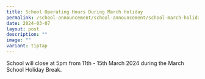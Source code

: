 ```yaml
---
title: School Operating Hours During March Holiday
permalink: /school-announcement/school-announcement/school-march-holiday/
date: 2024-03-07
layout: post
description: ""
image: ""
variant: tiptap
---
```

<p>School will close at 5pm from 11th - 15th March 2024 during the March
School Holiday Break.</p>